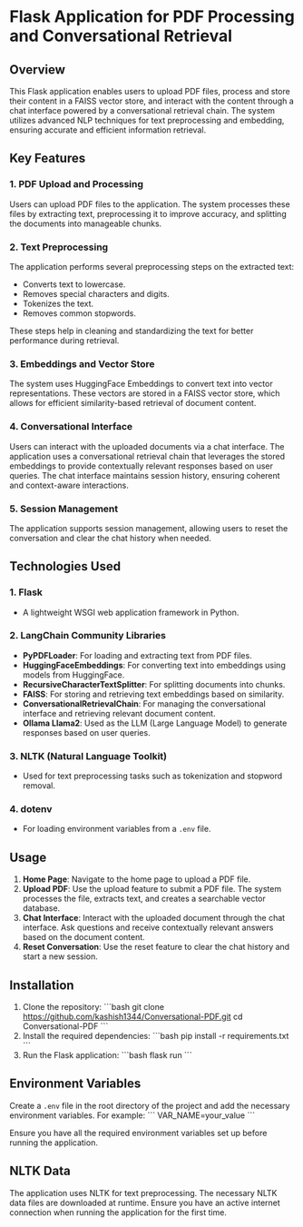 
# Flask Application for PDF Processing and Conversational Retrieval

## Overview

This Flask application enables users to upload PDF files, process and store their content in a FAISS vector store, and interact with the content through a chat interface powered by a conversational retrieval chain. The system utilizes advanced NLP techniques for text preprocessing and embedding, ensuring accurate and efficient information retrieval.

## Key Features

### 1. PDF Upload and Processing
Users can upload PDF files to the application. The system processes these files by extracting text, preprocessing it to improve accuracy, and splitting the documents into manageable chunks.

### 2. Text Preprocessing
The application performs several preprocessing steps on the extracted text:
- Converts text to lowercase.
- Removes special characters and digits.
- Tokenizes the text.
- Removes common stopwords.

These steps help in cleaning and standardizing the text for better performance during retrieval.

### 3. Embeddings and Vector Store
The system uses HuggingFace Embeddings to convert text into vector representations. These vectors are stored in a FAISS vector store, which allows for efficient similarity-based retrieval of document content.

### 4. Conversational Interface
Users can interact with the uploaded documents via a chat interface. The application uses a conversational retrieval chain that leverages the stored embeddings to provide contextually relevant responses based on user queries. The chat interface maintains session history, ensuring coherent and context-aware interactions.

### 5. Session Management
The application supports session management, allowing users to reset the conversation and clear the chat history when needed.

## Technologies Used

### 1. Flask
- A lightweight WSGI web application framework in Python.

### 2. LangChain Community Libraries
- **PyPDFLoader**: For loading and extracting text from PDF files.
- **HuggingFaceEmbeddings**: For converting text into embeddings using models from HuggingFace.
- **RecursiveCharacterTextSplitter**: For splitting documents into chunks.
- **FAISS**: For storing and retrieving text embeddings based on similarity.
- **ConversationalRetrievalChain**: For managing the conversational interface and retrieving relevant document content.
- **Ollama Llama2**: Used as the LLM (Large Language Model) to generate responses based on user queries.

### 3. NLTK (Natural Language Toolkit)
- Used for text preprocessing tasks such as tokenization and stopword removal.

### 4. dotenv
- For loading environment variables from a `.env` file.

## Usage

1. **Home Page**: Navigate to the home page to upload a PDF file.
2. **Upload PDF**: Use the upload feature to submit a PDF file. The system processes the file, extracts text, and creates a searchable vector database.
3. **Chat Interface**: Interact with the uploaded document through the chat interface. Ask questions and receive contextually relevant answers based on the document content.
4. **Reset Conversation**: Use the reset feature to clear the chat history and start a new session.

## Installation

1. Clone the repository:
   \`\`\`bash
   git clone https://github.com/kashish1344/Conversational-PDF.git
   cd Conversational-PDF
   \`\`\`
2. Install the required dependencies:
   \`\`\`bash
   pip install -r requirements.txt
   \`\`\`
3. Run the Flask application:
   \`\`\`bash
   flask run
   \`\`\`

## Environment Variables

Create a `.env` file in the root directory of the project and add the necessary environment variables. For example:
\`\`\`
VAR_NAME=your_value
\`\`\`

Ensure you have all the required environment variables set up before running the application.

## NLTK Data

The application uses NLTK for text preprocessing. The necessary NLTK data files are downloaded at runtime. Ensure you have an active internet connection when running the application for the first time.